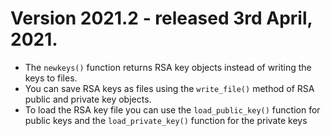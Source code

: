 # Version 2021.2 - released 3rd April, 2021.
- The `newkeys()` function returns RSA key objects instead of writing the keys to files.
- You can save RSA keys as files using the `write_file()` method of RSA public and private key objects.
- To load the RSA key file you can use the `load_public_key()` function for public keys
and the `load_private_key()` function for the private keys
